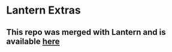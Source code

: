 # Lantern Extras

## This repo was merged with Lantern and is available [here](https://github.com/lanterndata/lantern)

